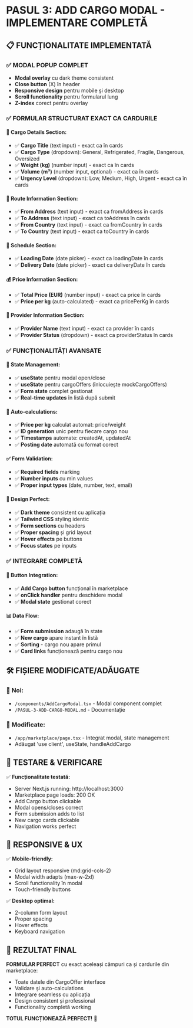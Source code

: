 # PASUL 3: ADD CARGO MODAL - IMPLEMENTARE COMPLETĂ

## 📋 FUNCȚIONALITATE IMPLEMENTATĂ

### ✅ **MODAL POPUP COMPLET**
- **Modal overlay** cu dark theme consistent
- **Close button** (X) în header
- **Responsive design** pentru mobile și desktop
- **Scroll functionality** pentru formularul lung
- **Z-index** corect pentru overlay

### ✅ **FORMULAR STRUCTURAT EXACT CA CARDURILE**

#### **🚛 Cargo Details Section:**
- ✅ **Cargo Title** (text input) - exact ca în cards
- ✅ **Cargo Type** (dropdown): General, Refrigerated, Fragile, Dangerous, Oversized
- ✅ **Weight (kg)** (number input) - exact ca în cards
- ✅ **Volume (m³)** (number input, optional) - exact ca în cards
- ✅ **Urgency Level** (dropdown): Low, Medium, High, Urgent - exact ca în cards

#### **📍 Route Information Section:**
- ✅ **From Address** (text input) - exact ca fromAddress în cards
- ✅ **To Address** (text input) - exact ca toAddress în cards
- ✅ **From Country** (text input) - exact ca fromCountry în cards
- ✅ **To Country** (text input) - exact ca toCountry în cards

#### **📅 Schedule Section:**
- ✅ **Loading Date** (date picker) - exact ca loadingDate în cards
- ✅ **Delivery Date** (date picker) - exact ca deliveryDate în cards

#### **💰 Price Information Section:**
- ✅ **Total Price (EUR)** (number input) - exact ca price în cards
- ✅ **Price per kg** (auto-calculated) - exact ca pricePerKg în cards

#### **🏢 Provider Information Section:**
- ✅ **Provider Name** (text input) - exact ca provider în cards
- ✅ **Provider Status** (dropdown) - exact ca providerStatus în cards

### ✅ **FUNCȚIONALITĂȚI AVANSATE**

#### **🔄 State Management:**
- ✅ **useState** pentru modal open/close
- ✅ **useState** pentru cargoOffers (înlocuiește mockCargoOffers)
- ✅ **Form state** complet gestionat
- ✅ **Real-time updates** în listă după submit

#### **🧮 Auto-calculations:**
- ✅ **Price per kg** calculat automat: price/weight
- ✅ **ID generation** unic pentru fiecare cargo nou
- ✅ **Timestamps** automate: createdAt, updatedAt
- ✅ **Posting date** automată cu format corect

#### **✅ Form Validation:**
- ✅ **Required fields** marking
- ✅ **Number inputs** cu min values
- ✅ **Proper input types** (date, number, text, email)

#### **🎨 Design Perfect:**
- ✅ **Dark theme** consistent cu aplicația
- ✅ **Tailwind CSS** styling identic
- ✅ **Form sections** cu headers
- ✅ **Proper spacing** și grid layout
- ✅ **Hover effects** pe buttons
- ✅ **Focus states** pe inputs

### ✅ **INTEGRARE COMPLETĂ**

#### **🔗 Button Integration:**
- ✅ **Add Cargo button** funcțional în marketplace
- ✅ **onClick handler** pentru deschidere modal
- ✅ **Modal state** gestionat corect

#### **📊 Data Flow:**
- ✅ **Form submission** adaugă în state
- ✅ **New cargo** apare instant în listă
- ✅ **Sorting** - cargo nou apare primul
- ✅ **Card links** funcționează pentru cargo nou

## 🛠️ FIȘIERE MODIFICATE/ADĂUGATE

### 📁 **Noi:**
- `/components/AddCargoModal.tsx` - Modal component complet
- `/PASUL-3-ADD-CARGO-MODAL.md` - Documentație

### 📝 **Modificate:**
- `/app/marketplace/page.tsx` - Integrat modal, state management
- Adăugat 'use client', useState, handleAddCargo

## 🚀 **TESTARE & VERIFICARE**

✅ **Funcționalitate testată:**
- Server Next.js running: http://localhost:3000
- Marketplace page loads: 200 OK
- Add Cargo button clickable
- Modal opens/closes correct
- Form submission adds to list
- New cargo cards clickable
- Navigation works perfect

## 📱 **RESPONSIVE & UX**

✅ **Mobile-friendly:**
- Grid layout responsive (md:grid-cols-2)
- Modal width adapts (max-w-2xl)
- Scroll functionality în modal
- Touch-friendly buttons

✅ **Desktop optimal:**
- 2-column form layout
- Proper spacing
- Hover effects
- Keyboard navigation

## 🎯 **REZULTAT FINAL**

**FORMULAR PERFECT** cu exact aceleași câmpuri ca și cardurile din marketplace:
- Toate datele din CargoOffer interface
- Validare și auto-calculations
- Integrare seamless cu aplicația
- Design consistent și professional
- Functionality completă working

**TOTUL FUNCȚIONEAZĂ PERFECT!** 🚀